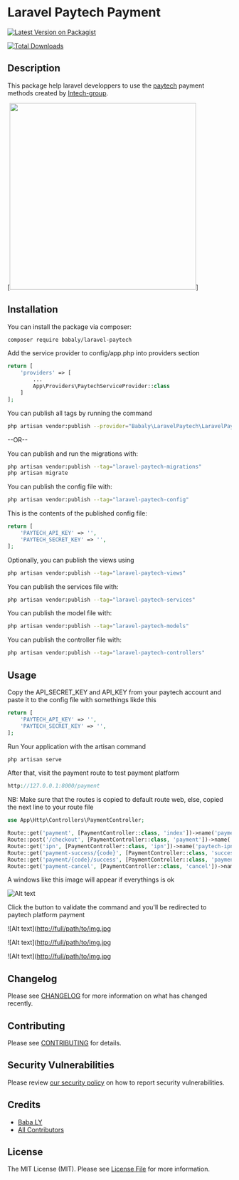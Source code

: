 # Laravel Paytech Payment

[![Latest Version on Packagist](https://img.shields.io/packagist/v/babaly/laravel-paytech.svg?style=flat-square)](https://packagist.org/packages/babaly/laravel-paytech)

[![Total Downloads](https://img.shields.io/packagist/dt/babaly/laravel-paytech.svg?style=flat-square)](https://packagist.org/packages/babaly/laravel-paytech)

## Description

This package help laravel developpers to use the [paytech](https://paytech.sn/) payment methods created by [Intech-group](https://intech.sn/).

[<img src="https://paytech.sn/assets/srcs/img/new-image/paytech-7.png" width="419px" />]

## Installation

You can install the package via composer:

```bash
composer require babaly/laravel-paytech
```

Add the service provider to config/app.php into providers section

```php
return [
    'providers' => [
        ...
        App\Providers\PaytechServiceProvider::class
    ]
];
```
You can publish all tags by running the command

```bash
php artisan vendor:publish --provider="Babaly\LaravelPaytech\LaravelPaytechServiceProvider"
```

--OR--

You can publish and run the migrations with:

```bash
php artisan vendor:publish --tag="laravel-paytech-migrations"
php artisan migrate
```

You can publish the config file with:

```bash
php artisan vendor:publish --tag="laravel-paytech-config"
```

This is the contents of the published config file:

```php
return [
    'PAYTECH_API_KEY' => '',
    'PAYTECH_SECRET_KEY' => '',
];
```

Optionally, you can publish the views using

```bash
php artisan vendor:publish --tag="laravel-paytech-views"
```

You can publish the services file with:

```bash
php artisan vendor:publish --tag="laravel-paytech-services"
```

You can publish the model file with:

```bash
php artisan vendor:publish --tag="laravel-paytech-models"
```

You can publish the controller file with:

```bash
php artisan vendor:publish --tag="laravel-paytech-controllers"
```

## Usage

Copy the API_SECRET_KEY and API_KEY from your paytech account and paste it to the config file with somethings likde this

```php
return [
    'PAYTECH_API_KEY' => '',
    'PAYTECH_SECRET_KEY' => '',
];
```

Run Your application with the artisan command

```bash
php artisan serve
```

After that, visit the payment route to test payment platform

```php
http://127.0.0.1:8000/payment
```

NB: Make sure that the routes is copied to default route web, else, copied the next line to your route file

```php
use App\Http\Controllers\PaymentController;

Route::get('payment', [PaymentController::class, 'index'])->name('payment.index');
Route::post('/checkout', [PaymentController::class, 'payment'])->name('payment.submit');
Route::get('ipn', [PaymentController::class, 'ipn'])->name('paytech-ipn');
Route::get('payment-success/{code}', [PaymentController::class, 'success'])->name('payment.success');
Route::get('payment/{code}/success', [PaymentController::class, 'paymentSuccessView'])->name('payment.success.view');
Route::get('payment-cancel', [PaymentController::class, 'cancel'])->name('paytech.cancel');
```

A windows like this image will appear if everythings is ok

![Alt text](https://user-images.githubusercontent.com/65746012/205400258-1fb6543f-5541-45e0-8f07-4d56a3164f60.png)

Click the button to validate the command and you'll be redirected to paytech platform payment

![Alt text]([http://full/path/to/img.jpg](https://github.com/babaly/laravel-paytech/../../../../paytech2.png) 

![Alt text]([http://full/path/to/img.jpg](https://github.com/babaly/laravel-paytech/../../../../paytech3.png) 

![Alt text]([http://full/path/to/img.jpg](https://github.com/babaly/laravel-paytech/../../../../paytech4.png) 

## Changelog

Please see [CHANGELOG](CHANGELOG.md) for more information on what has changed recently.

## Contributing

Please see [CONTRIBUTING](CONTRIBUTING.md) for details.

## Security Vulnerabilities

Please review [our security policy](../../security/policy) on how to report security vulnerabilities.

## Credits

- [Baba LY](https://github.com/babaly)
- [All Contributors](../../contributors)

## License

The MIT License (MIT). Please see [License File](LICENSE.md) for more information.
